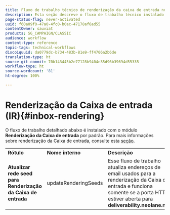 ```yaml
---
title: Fluxo de trabalho técnico de renderização da caixa de entrada no Adobe Campaign Classic
description: Esta seção descreve o fluxo de trabalho técnico instalado com o pacote de renderização da Caixa de entrada no Adobe Campaign Classic.
page-status-flag: never-activated
uuid: f60a09f0-47a0-4fc0-b0ac-47178af6ad55
contentOwner: sauviat
products: SG_CAMPAIGN/CLASSIC
audience: workflow
content-type: reference
topic-tags: technical-workflows
discoiquuid: da0779dc-b734-483b-81e9-ff4706a2b6de
translation-type: ht
source-git-commit: 70b143445b2e77128b9404e35d96b39694d55335
workflow-type: ht
source-wordcount: '81'
ht-degree: 100%

---
```



# Renderização da Caixa de entrada (IR){#inbox-rendering}

O fluxo de trabalho detalhado abaixo é instalado com o módulo **Renderização da Caixa de entrada** por padrão. Para mais informações sobre renderização da Caixa de entrada, consulte esta [seção](../../delivery/using/inbox-rendering.md).

<table> 
 <tbody> 
  <tr> 
   <td> <strong>Rótulo</strong><br /> </td> 
   <td> <strong>Nome interno</strong><br /> </td> 
   <td> <strong>Descrição</strong><br /> </td> 
  </tr> 
  <tr> 
   <td> <strong>Atualizar rede seed para Renderização da Caixa de entrada</strong><br /> </td> 
   <td> <span class="uicontrol">updateRenderingSeeds</span> <br /> </td> 
   <td> Esse fluxo de trabalho atualiza endereços de email usados para a renderização da Caixa de entrada e funciona somente se a porta HTTPS estiver aberta para <strong>deliverability.neolane.net</strong>.<br /> </td> 
  </tr> 
 </tbody> 
</table>

